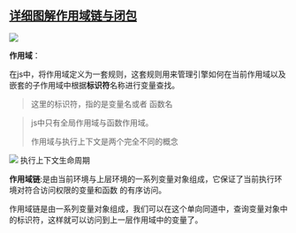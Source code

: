 ## [详细图解作用域链与闭包](http://www.jianshu.com/p/21a16d44f150)

![](http://upload-images.jianshu.io/upload_images/599584-aacdb7b7ba2468da.png?imageMogr2/auto-orient/strip%7CimageView2/2/w/1240)

**作用域**：

在js中，将作用域定义为一套规则，这套规则用来管理引擎如何在当前作用域以及嵌套的子作用域中根据**标识符**名称进行变量查找。

> 这里的标识符，指的是变量名或者 函数名

> js中只有全局作用域与函数作用域。
> 
> 作用域与执行上下文是两个完全不同的概念



![](http://upload-images.jianshu.io/upload_images/599584-391af3aad043c028.png?imageMogr2/auto-orient/strip%7CimageView2/2/w/1240)
执行上下文生命周期

**作用域链**:是由当前环境与上层环境的一系列变量对象组成，它保证了当前执行环境对符合访问权限的变量和函数 的有序访问。

作用域链是由一系列变量对象组成，我们可以在这个单向同道中，查询变量对象中的标识符，这样就可以访问到上一层作用域中的变量了。

